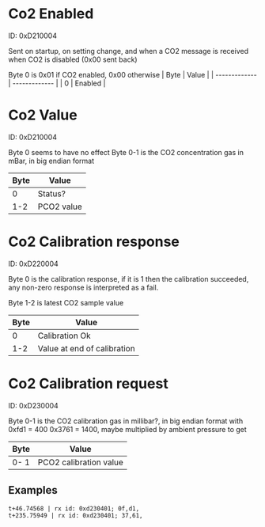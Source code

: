 # Co2 Enabled
ID: 0xD210004

Sent on startup, on setting change, and when a CO2 message is received when CO2 is disabled (0x00 sent back)

Byte 0 is 0x01 if CO2 enabled, 0x00 otherwise
| Byte          | Value           |
| ------------- | -------------   |
| 0             | Enabled         |


# Co2 Value
ID: 0xD210004

Byte 0 seems to have no effect
Byte 0-1 is the CO2 concentration gas in mBar, in big endian format

| Byte          | Value           |
| ------------- | -------------   |
| 0             | Status?         |
| 1-2           | PCO2 value      |



# Co2 Calibration response
ID: 0xD220004

Byte 0 is the calibration response, if it is 1 then the calibration succeeded, any non-zero response is interpreted as a fail.

Byte 1-2 is latest CO2 sample value

| Byte          | Value                           |
| ------------- | -------------                   |
| 0             | Calibration Ok                  |
| 1-2           | Value at end of calibration     |



# Co2 Calibration request
ID: 0xD230004

Byte 0-1 is the CO2 calibration gas in millibar?, in big endian format with 0xfd1 = 400 0x3761 = 1400, maybe multiplied by ambient pressure to get

| Byte          | Value                           |
| ------------- | -------------                   |
| 0- 1          | PCO2 calibration value          |

## Examples
```
t+46.74568 | rx id: 0xd230401; 0f,d1,
t+235.75949 | rx id: 0xd230401; 37,61,
```